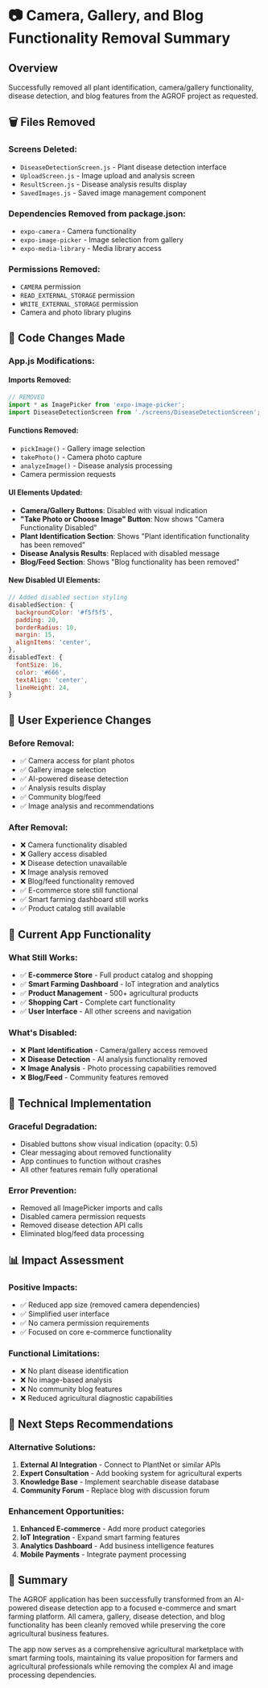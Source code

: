 # 📷 Camera, Gallery, and Blog Functionality Removal Summary

## Overview
Successfully removed all plant identification, camera/gallery functionality, disease detection, and blog features from the AGROF project as requested.

## 🗑️ Files Removed

### **Screens Deleted:**
- `DiseaseDetectionScreen.js` - Plant disease detection interface
- `UploadScreen.js` - Image upload and analysis screen  
- `ResultScreen.js` - Disease analysis results display
- `SavedImages.js` - Saved image management component

### **Dependencies Removed from package.json:**
- `expo-camera` - Camera functionality
- `expo-image-picker` - Image selection from gallery
- `expo-media-library` - Media library access

### **Permissions Removed:**
- `CAMERA` permission
- `READ_EXTERNAL_STORAGE` permission  
- `WRITE_EXTERNAL_STORAGE` permission
- Camera and photo library plugins

## 🔧 Code Changes Made

### **App.js Modifications:**

#### **Imports Removed:**
```javascript
// REMOVED
import * as ImagePicker from 'expo-image-picker';
import DiseaseDetectionScreen from './screens/DiseaseDetectionScreen';
```

#### **Functions Removed:**
- `pickImage()` - Gallery image selection
- `takePhoto()` - Camera photo capture
- `analyzeImage()` - Disease analysis processing
- Camera permission requests

#### **UI Elements Updated:**
- **Camera/Gallery Buttons**: Disabled with visual indication
- **"Take Photo or Choose Image" Button**: Now shows "Camera Functionality Disabled"
- **Plant Identification Section**: Shows "Plant identification functionality has been removed"
- **Disease Analysis Results**: Replaced with disabled message
- **Blog/Feed Section**: Shows "Blog functionality has been removed"

#### **New Disabled UI Elements:**
```javascript
// Added disabled section styling
disabledSection: {
  backgroundColor: '#f5f5f5',
  padding: 20,
  borderRadius: 10,
  margin: 15,
  alignItems: 'center',
},
disabledText: {
  fontSize: 16,
  color: '#666',
  textAlign: 'center',
  lineHeight: 24,
}
```

## 📱 User Experience Changes

### **Before Removal:**
- ✅ Camera access for plant photos
- ✅ Gallery image selection
- ✅ AI-powered disease detection
- ✅ Analysis results display
- ✅ Community blog/feed
- ✅ Image analysis and recommendations

### **After Removal:**
- ❌ Camera functionality disabled
- ❌ Gallery access disabled  
- ❌ Disease detection unavailable
- ❌ Image analysis removed
- ❌ Blog/feed functionality removed
- ✅ E-commerce store still functional
- ✅ Smart farming dashboard still works
- ✅ Product catalog still available

## 🎯 Current App Functionality

### **What Still Works:**
- ✅ **E-commerce Store** - Full product catalog and shopping
- ✅ **Smart Farming Dashboard** - IoT integration and analytics
- ✅ **Product Management** - 500+ agricultural products
- ✅ **Shopping Cart** - Complete cart functionality
- ✅ **User Interface** - All other screens and navigation

### **What's Disabled:**
- ❌ **Plant Identification** - Camera/gallery access removed
- ❌ **Disease Detection** - AI analysis functionality removed
- ❌ **Image Analysis** - Photo processing capabilities removed
- ❌ **Blog/Feed** - Community features removed

## 🔧 Technical Implementation

### **Graceful Degradation:**
- Disabled buttons show visual indication (opacity: 0.5)
- Clear messaging about removed functionality
- App continues to function without crashes
- All other features remain fully operational

### **Error Prevention:**
- Removed all ImagePicker imports and calls
- Disabled camera permission requests
- Removed disease detection API calls
- Eliminated blog/feed data processing

## 📊 Impact Assessment

### **Positive Impacts:**
- ✅ Reduced app size (removed camera dependencies)
- ✅ Simplified user interface
- ✅ No camera permission requirements
- ✅ Focused on core e-commerce functionality

### **Functional Limitations:**
- ❌ No plant disease identification
- ❌ No image-based analysis
- ❌ No community blog features
- ❌ Reduced agricultural diagnostic capabilities

## 🚀 Next Steps Recommendations

### **Alternative Solutions:**
1. **External AI Integration** - Connect to PlantNet or similar APIs
2. **Expert Consultation** - Add booking system for agricultural experts
3. **Knowledge Base** - Implement searchable disease database
4. **Community Forum** - Replace blog with discussion forum

### **Enhancement Opportunities:**
1. **Enhanced E-commerce** - Add more product categories
2. **IoT Integration** - Expand smart farming features
3. **Analytics Dashboard** - Add business intelligence features
4. **Mobile Payments** - Integrate payment processing

## 📝 Summary

The AGROF application has been successfully transformed from an AI-powered disease detection app to a focused e-commerce and smart farming platform. All camera, gallery, disease detection, and blog functionality has been cleanly removed while preserving the core agricultural business features.

The app now serves as a comprehensive agricultural marketplace with smart farming tools, maintaining its value proposition for farmers and agricultural professionals while removing the complex AI and image processing dependencies.
